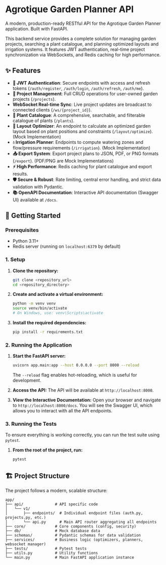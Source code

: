 # Agrotique Garden Planner API

A modern, production-ready RESTful API for the Agrotique Garden Planner application. Built with FastAPI.

This backend service provides a complete solution for managing garden projects, searching a plant catalogue, and planning optimized layouts and irrigation systems. It features JWT authentication, real-time project synchronization via WebSockets, and Redis caching for high performance.

## ✨ Features

- **🔐 JWT Authentication**: Secure endpoints with access and refresh tokens (`/auth/register`, `/auth/login`, `/auth/refresh`, `/auth/me`).
- **📝 Project Management**: Full CRUD operations for user-owned garden projects (`/projects`).
- **WebSocket Real-time Sync**: Live project updates are broadcast to connected clients (`/ws/{project_id}`).
- **🌱 Plant Catalogue**: A comprehensive, searchable, and filterable catalogue of plants (`/plants`).
- **🧠 Layout Optimizer**: An endpoint to calculate an optimized garden layout based on plant positions and constraints (`/layout/optimize`). (Mock Implementation)
- **💧 Irrigation Planner**: Endpoints to compute watering zones and flow/pressure requirements (`/irrigation`). (Mock Implementation)
- **📤 Export System**: Export project plans to JSON, PDF, or PNG formats (`/export`). (PDF/PNG are Mock Implementations)
- **⚡ High Performance**: Redis caching for plant catalogue and export results.
- **🛡️ Secure & Robust**: Rate limiting, central error handling, and strict data validation with Pydantic.
- **📚 OpenAPI Documentation**: Interactive API documentation (Swagger UI) available at `/docs`.

## 🚀 Getting Started

### Prerequisites

- Python 3.11+
- Redis server (running on `localhost:6379` by default)

### 1. Setup

1.  **Clone the repository:**
    ```bash
    git clone <repository_url>
    cd <repository_directory>
    ```

2.  **Create and activate a virtual environment:**
    ```bash
    python -m venv venv
    source venv/bin/activate
    # On Windows, use: venv\Scripts\activate
    ```

3.  **Install the required dependencies:**
    ```bash
    pip install -r requirements.txt
    ```

### 2. Running the Application

1.  **Start the FastAPI server:**
    ```bash
    uvicorn app.main:app --host 0.0.0.0 --port 8000 --reload
    ```
    The `--reload` flag enables hot-reloading, which is useful for development.

2.  **Access the API:**
    The API will be available at `http://localhost:8000`.

3.  **View the Interactive Documentation:**
    Open your browser and navigate to `http://localhost:8000/docs`. You will see the Swagger UI, which allows you to interact with all the API endpoints.

### 3. Running the Tests

To ensure everything is working correctly, you can run the test suite using `pytest`.

1.  **From the root of the project, run:**
    ```bash
    pytest
    ```

## 🏗️ Project Structure

The project follows a modern, scalable structure:

```
app/
├── api/              # API specific code
│   └── v1/
│       ├── endpoints/  # Individual endpoint files (auth.py, projects.py, etc.)
│       └── api.py      # Main API router aggregating all endpoints
├── core/             # Core components (config, security)
├── db/               # Mock database data
├── schemas/          # Pydantic schemas for data validation
├── services/         # Business logic (optimizers, planners, websocket manager)
├── tests/            # Pytest tests
├── utils.py          # Utility functions
└── main.py           # Main FastAPI application instance
```
